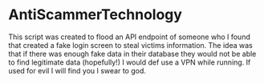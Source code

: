 # AntiScammerTechnology

This script was created to flood an API endpoint of someone who I found that created a fake login screen to steal victims information.
The idea was that if there was enough fake data in their database they would not be able to find legitimate data (hopefully!)
I would def use a VPN while running.
If used for evil I will find you I swear to god.

